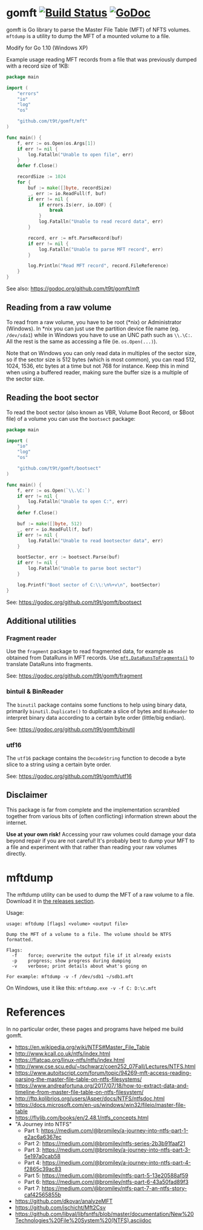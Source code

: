 # gomft [![Build Status](https://travis-ci.com/t9t/gomft.svg?branch=master)](https://travis-ci.com/t9t/gomft) [![GoDoc](https://godoc.org/github.com/t9t/gomft?status.svg)](https://godoc.org/github.com/t9t/gomft)

gomft is Go library to parse the Master File Table (MFT) of NFTS volumes. `mftdump` is a utility to dump the MFT of a
mounted volume to a file.

Modify for Go 1.10 (Windows XP)

Example usage reading MFT records from a file that was previously dumped with a record size of 1KB:

```go
package main

import (
	"errors"
	"io"
	"log"
	"os"

	"github.com/t9t/gomft/mft"
)

func main() {
	f, err := os.Open(os.Args[1])
	if err != nil {
		log.Fatalln("Unable to open file", err)
	}
	defer f.Close()

	recordSize := 1024
	for {
		buf := make([]byte, recordSize)
		_, err := io.ReadFull(f, buf)
		if err != nil {
			if errors.Is(err, io.EOF) {
				break
			}
			log.Fatalln("Unable to read record data", err)
		}

		record, err := mft.ParseRecord(buf)
		if err != nil {
			log.Fatalln("Unable to parse MFT record", err)
		}

		log.Println("Read MFT record", record.FileReference)
	}
}
```

See also: https://godoc.org/github.com/t9t/gomft/mft

## Reading from a raw volume
To read from a raw volume, you have to be root (*nix) or Administrator (Windows). In *nix you can just use the
partition device file name (eg. `/dev/sda1`) while in Windows you have to use an UNC path such as `\\.\C:`. All the
rest is the same as accessing a file (ie. `os.Open(...)`).

Note that on Windows you can only read data in multiples of the sector size, so if the sector size is 512 bytes (which
is most common), you can read 512, 1024, 1536, etc bytes at a time but not 768 for instance. Keep this in mind when
using a buffered reader, making sure the buffer size is a multiple of the sector size.

## Reading the boot sector
To read the boot sector (also known as VBR, Volume Boot Record, or $Boot file) of a volume you can use the `bootsect`
package:

```go
package main

import (
	"io"
	"log"
	"os"

	"github.com/t9t/gomft/bootsect"
)

func main() {
	f, err := os.Open(`\\.\C:`)
	if err != nil {
		log.Fatalln("Unable to open C:", err)
	}
	defer f.Close()

	buf := make([]byte, 512)
	_, err = io.ReadFull(f, buf)
	if err != nil {
		log.Fatalln("Unable to read bootsector data", err)
	}

	bootSector, err := bootsect.Parse(buf)
	if err != nil {
		log.Fatalln("Unable to parse boot sector")
	}

	log.Printf("Boot sector of C:\\:\n%+v\n", bootSector)
}
```

See: https://godoc.org/github.com/t9t/gomft/bootsect

## Additional utilities

### Fragment reader
Use the `fragment` package to read fragmented data, for example as obtained from DataRuns in MFT records. Use
[`mft.DataRunsToFragments()`](https://godoc.org/github.com/t9t/gomft/mft#DataRunsToFragments) to translate DataRuns
into fragments.

See: https://godoc.org/github.com/t9t/gomft/fragment

### bintuil & BinReader
The `binutil` package contains some functions to help using binary data, primarily `binutil.Duplicate()` to duplicate 
a slice of bytes and `BinReader` to interpret binary data according to a certain byte order (little/big endian).

See: https://godoc.org/github.com/t9t/gomft/binutil

### utf16
The `utf16` package contains the `DecodeString` function to decode a byte slice to a string using a certain byte order.

See: https://godoc.org/github.com/t9t/gomft/utf16

## Disclaimer
This package is far from complete and the implementation scrambled together from various bits of (often conflicting)
information strewn about the internet.

**Use at your own risk!** Accessing your raw volumes could damage your data beyond repair if you are not careful! It's
probably best to dump your MFT to a file and experiment with that rather than reading your raw volumes directly.

# mftdump
The mftdump utility can be used to dump the MFT of a raw volume to a file. Download it in [the releases section](https://github.com/t9t/gomft/releases).

Usage:

```
usage: mftdump [flags] <volume> <output file>

Dump the MFT of a volume to a file. The volume should be NTFS formatted.

Flags:
  -f    force; overwrite the output file if it already exists
  -p    progress; show progress during dumping
  -v    verbose; print details about what's going on

For example: mftdump -v -f /dev/sdb1 ~/sdb1.mft
```

On Windows, use it like this: `mftdump.exe -v -f C: D:\c.mft`

# References
In no particular order, these pages and programs have helped me build gomft.

- https://en.wikipedia.org/wiki/NTFS#Master_File_Table
- http://www.kcall.co.uk/ntfs/index.html
- https://flatcap.org/linux-ntfs/ntfs/index.html
- http://www.cse.scu.edu/~tschwarz/coen252_07Fall/Lectures/NTFS.html
- https://www.autoitscript.com/forum/topic/94269-mft-access-reading-parsing-the-master-file-table-on-ntfs-filesystems/
- https://www.andreafortuna.org/2017/07/18/how-to-extract-data-and-timeline-from-master-file-table-on-ntfs-filesystem/
- http://ftp.kolibrios.org/users/Asper/docs/NTFS/ntfsdoc.html
- https://docs.microsoft.com/en-us/windows/win32/fileio/master-file-table
- https://flylib.com/books/en/2.48.1/ntfs_concepts.html
- "A Journey into NTFS"
    - Part 1: https://medium.com/@bromiley/a-journey-into-ntfs-part-1-e2ac6a6367ec
    - Part 2: https://medium.com/@bromiley/ntfs-series-2b3b91faaf21
    - Part 3: https://medium.com/@bromiley/a-journey-into-ntfs-part-3-5e197a0cab58
    - Part 4: https://medium.com/@bromiley/a-journey-into-ntfs-part-4-f2865c39ac83
    - Part 5: https://medium.com/@bromiley/ntfs-part-5-13e20588af59
    - Part 6: https://medium.com/@bromiley/ntfs-part-6-43a50fad89f3
    - Part 7: https://medium.com/@bromiley/ntfs-part-7-an-ntfs-story-caf42565855b
- https://github.com/dkovar/analyzeMFT
- https://github.com/jschicht/Mft2Csv
- https://github.com/libyal/libfsntfs/blob/master/documentation/New%20Technologies%20File%20System%20(NTFS).asciidoc
